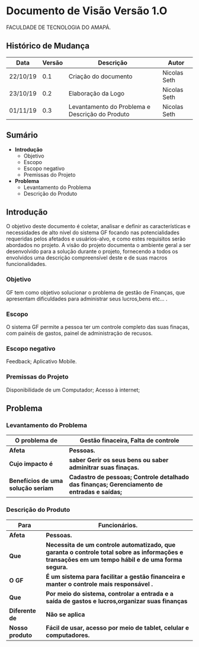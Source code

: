 # Documento de Visão Versão 1.O
FACULDADE DE TECNOLOGIA DO AMAPÁ.

## Histórico de Mudança

Data | Versão | Descrição | Autor
------------ | -------------| -------------| -------------
22/10/19 | 0.1 |Criação do documento | Nicolas Seth
23/10/19 | 0.2 |Elaboração da Logo | Nicolas Seth
01/11/19 | 0.3 |Levantamento do Problema e Descrição do Produto |  Nicolas Seth

## Sumário
* **Introdução**
  * Objetivo
  * Escopo
  * Escopo negativo
  * Premissas do Projeto
* **Problema**
  * Levantamento do Problema
  * Descrição do Produto
  
## Introdução	
O objetivo deste documento é coletar, analisar e definir as características e necessidades de alto nível do sistema GF focando nas potencialidades 
requeridas pelos afetados e usuários-alvo, e como estes requisitos serão abordados no projeto.
A visão do projeto documenta o ambiente geral a ser desenvolvido para a solução durante o projeto, fornecendo a todos os envolvidos uma descrição compreensível deste e de suas macros funcionalidades.
### Objetivo
GF tem como objetivo solucionar o problema de gestão de Finanças, que apresentam dificuldades para administrar seus lucros,bens etc... .
### Escopo
O sistema GF permite a pessoa ter um controle completo das suas finaças, com painéis de gastos, painel de administração de recusos.
### Escopo negativo
Feedback;
Aplicativo Mobile.
### Premissas do Projeto
Disponibilidade de um Computador;
Acesso à internet;

## Problema
### Levantamento do Problema

**O problema de** | **Gestão finaceira, Falta de controle**
------------- | ---------------
**Afeta** | **Pessoas.**
**Cujo impacto é** | **saber  Gerir os seus bens ou saber adminitrar suas finaças.**
**Benefícios de uma solução seriam** | **Cadastro de pessoas; Controle detalhado das finanças; Gerenciamento de entradas e saídas;**

### Descrição do Produto

**Para** | **Funcionários.**
------------- | ---------------
**Afeta** | **Pessoas.**
**Que** | **Necessita de um controle automatizado, que garanta o controle total sobre as informações e transações em um tempo hábil e de uma forma segura.**
**O GF** | **É um sistema para facilitar a gestão financeira e manter o controle mais responsável .**
**Que** | **Por meio do sistema, controlar a entrada e a saída de gastos e lucros,organizar suas finanças**
**Diferente de** | **Não se aplica**
**Nosso produto** | **Fácil de usar, acesso por meio de tablet, celular e computadores.**

